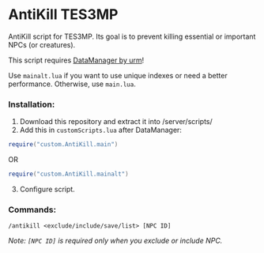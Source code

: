# AntiKill TES3MP
AntiKill script for TES3MP. Its goal is to prevent killing essential or important NPCs (or creatures).

This script requires [DataManager by urm](https://github.com/tes3mp-scripts/DataManager)!

Use `mainalt.lua` if you want to use unique indexes or need a better performance.
Otherwise, use `main.lua`.
### Installation:
1. Download this repository and extract it into <SERVER ROOT DIRECTORY>/server/scripts/
2. Add this in `customScripts.lua` after DataManager:
  ```lua
  require("custom.AntiKill.main")
  ```
  OR
  ```lua
  require("custom.AntiKill.mainalt")
  ```
3. Configure script.
### Commands:
  `/antikill <exclude/include/save/list> [NPC ID]`
  
  *Note: `[NPC ID]` is required only when you exclude or include NPC.*
